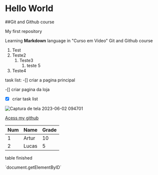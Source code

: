 # Hello World
 ##Git and Github course

 My first repository

 Learning **Markdown** language in "Curso em Video" Git and Github course

 1. Test
 2. Teste2
    1. Teste3
       1. teste 5
 999. Teste4

      
task list:
-[] criar a pagina principal

-[] criar pagina da loja

-[x] criar task list


![Captura de tela 2023-06-02 094701](https://github.com/BatistaDvp/Hello-World/assets/121643484/8c82d8c3-5276-4853-996f-c8a226f65eb2)

[Acess my github](https://github.com/BatistaDvp)

Num | Name | Grade
---|---|---
1|Artur|10
2|Lucas|5

table finished

´document.getElementByID´
